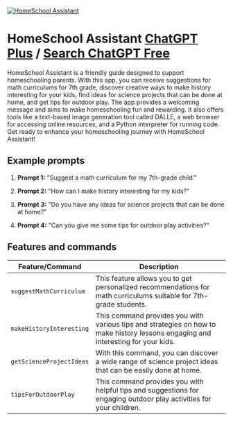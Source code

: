 
[![HomeSchool Assistant](https://files.oaiusercontent.com/file-zgLAAQR0uPtwuUXg8HACwvNh?se=2123-10-17T11%3A52%3A28Z&sp=r&sv=2021-08-06&sr=b&rscc=max-age%3D31536000%2C%20immutable&rscd=attachment%3B%20filename%3Db87c8ad8-96e1-4d6d-a956-bba0261f4cf6.png&sig=Cpim/GIuMwYO3OEJ9ncA1O2nwjFCBjJO%2BBp8bfOa51E%3D)](https://chat.openai.com/g/g-NiLomtyRo-homeschool-assistant)

# HomeSchool Assistant [ChatGPT Plus](https://chat.openai.com/g/g-NiLomtyRo-homeschool-assistant) / [Search ChatGPT Free](https://gptcall.net/index.html#/?search=HomeSchool%20Assistant)

HomeSchool Assistant is a friendly guide designed to support homeschooling parents. With this app, you can receive suggestions for math curriculums for 7th grade, discover creative ways to make history interesting for your kids, find ideas for science projects that can be done at home, and get tips for outdoor play. The app provides a welcoming message and aims to make homeschooling fun and rewarding. It also offers tools like a text-based image generation tool called DALLE, a web browser for accessing online resources, and a Python interpreter for running code. Get ready to enhance your homeschooling journey with HomeSchool Assistant!

## Example prompts

1. **Prompt 1:** "Suggest a math curriculum for my 7th-grade child."

2. **Prompt 2:** "How can I make history interesting for my kids?"

3. **Prompt 3:** "Do you have any ideas for science projects that can be done at home?"

4. **Prompt 4:** "Can you give me some tips for outdoor play activities?"

## Features and commands

| Feature/Command | Description |
| --- | --- |
| `suggestMathCurriculum` | This feature allows you to get personalized recommendations for math curriculums suitable for 7th-grade students. |
| `makeHistoryInteresting` | This command provides you with various tips and strategies on how to make history lessons engaging and interesting for your kids. |
| `getScienceProjectIdeas` | With this command, you can discover a wide range of science project ideas that can be easily done at home. |
| `tipsForOutdoorPlay` | This command provides you with helpful tips and suggestions for engaging outdoor play activities for your children. |


